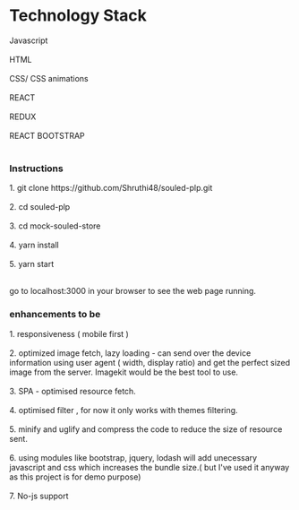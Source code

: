 # Technology Stack
Javascript<br></br>
HTML<br></br>
CSS/ CSS animations<br></br>
REACT<br></br>
REDUX<br></br>
REACT BOOTSTRAP<br></br>

<h3>Instructions </h3>
1. git clone https://github.com/Shruthi48/souled-plp.git<br></br>
2. cd souled-plp<br></br>
3. cd mock-souled-store<br></br>
4. yarn install<br></br>
5. yarn start<br></br>

<p>go to localhost:3000 in your browser to see the web page running.</p>

<h3>enhancements to be</h3>
1. responsiveness ( mobile first )<br></br>
2. optimized image fetch, lazy loading - can send over the device information using user agent ( width, display ratio) and get the perfect sized image from the server. Imagekit would be the best tool to use.<br></br>
3. SPA - optimised resource fetch.<br></br>
4. optimised filter , for now it only works with themes filtering.<br></br>
5. minify and uglify and compress the code to reduce the size of resource sent.<br></br>
6. using modules like bootstrap, jquery, lodash will add unecessary javascript and css which increases the bundle size.( but I've used it anyway as this project is for demo purpose)<br></br>
7. No-js support<br></br>
